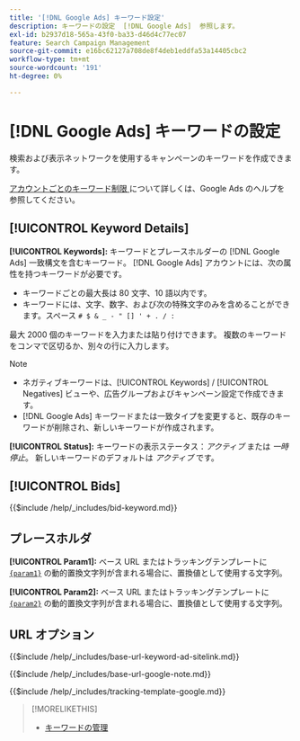 ```yaml
---
title: '[!DNL Google Ads] キーワード設定'
description: キーワードの設定  [!DNL Google Ads]  参照します。
exl-id: b2937d18-565a-43f0-ba33-d46d4c77ec07
feature: Search Campaign Management
source-git-commit: e16bc62127a708de8f4deb1eddfa53a14405cbc2
workflow-type: tm+mt
source-wordcount: '191'
ht-degree: 0%

---
```


# [!DNL Google Ads] キーワードの設定

検索および表示ネットワークを使用するキャンペーンのキーワードを作成できます。

[ アカウントごとのキーワード制限 ](https://support.google.com/google-ads/answer/6372658) について詳しくは、Google Ads のヘルプを参照してください。

## [!UICONTROL Keyword Details]

**[!UICONTROL Keywords]:** キーワードとプレースホルダーの [!DNL Google Ads] 一致構文を含むキーワード。 [!DNL Google Ads] アカウントには、次の属性を持つキーワードが必要です。

* キーワードごとの最大長は 80 文字、10 語以内です。
* キーワードには、文字、数字、および次の特殊文字のみを含めることができます。スペース `# $ & _ - " [] ' + . / :`

最大 2000 個のキーワードを入力または貼り付けできます。 複数のキーワードをコンマで区切るか、別々の行に入力します。

>[!NOTE]
>
>* ネガティブキーワードは、[!UICONTROL Keywords] / [!UICONTROL Negatives] ビューや、広告グループおよびキャンペーン設定で作成できます。
>* [!DNL Google Ads] キーワードまたは一致タイプを変更すると、既存のキーワードが削除され、新しいキーワードが作成されます。

**[!UICONTROL Status]:** キーワードの表示ステータス：*アクティブ* または *一時停止*。 新しいキーワードのデフォルトは *アクティブ* です。

## [!UICONTROL Bids]

<!-- **[!UICONTROL Bid]:** -->

{{$include /help/_includes/bid-keyword.md}}

## プレースホルダ

**[!UICONTROL Param1]:** ベース URL またはトラッキングテンプレートに [`{param1}`](https://support.google.com/google-ads/answer/6305348) の動的置換文字列が含まれる場合に、置換値として使用する文字列。

**[!UICONTROL Param2]:** ベース URL またはトラッキングテンプレートに [`{param2}`](https://support.google.com/google-ads/answer/6305348) の動的置換文字列が含まれる場合に、置換値として使用する文字列。

## URL オプション

<!-- **[!UICONTROL Base URl]:** -->

{{$include /help/_includes/base-url-keyword-ad-sitelink.md}}

<!-- **[note for Base URL field]:** -->

{{$include /help/_includes/base-url-google-note.md}}

<!-- **[!UICONTROL Tracking Template]:** -->

{{$include /help/_includes/tracking-template-google.md}}

>[!MORELIKETHIS]
>
>* [ キーワードの管理 ](/help/search-social-commerce/campaign-management/campaigns/keyword-manage.md)
